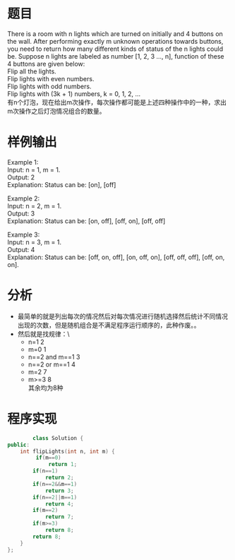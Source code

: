 # 题目
There is a room with n lights which are turned on initially and 4 buttons on the wall. After performing exactly m unknown operations towards buttons, you need to return how many different kinds of status of the n lights could be. 
Suppose n lights are labeled as number [1, 2, 3 ..., n], function of these 4 buttons are given below: \
Flip all the lights.\
Flip lights with even numbers.\
Flip lights with odd numbers.\
Flip lights with (3k + 1) numbers, k = 0, 1, 2, ...\
有n个灯泡，现在给出m次操作，每次操作都可能是上述四种操作中的一种，求出m次操作之后灯泡情况组合的数量。
# 样例输出
Example 1:\
Input: n = 1, m = 1.\
Output: 2\
Explanation: Status can be: [on], [off]

Example 2:\
Input: n = 2, m = 1.\
Output: 3\
Explanation: Status can be: [on, off], [off, on], [off, off]

Example 3:\
Input: n = 3, m = 1.\
Output: 4\
Explanation: Status can be: [off, on, off], [on, off, on], [off, off, off], [off, on, on].
# 分析
 * 最简单的就是列出每次的情况然后对每次情况进行随机选择然后统计不同情况出现的次数，但是随机组合是不满足程序运行顺序的，此种作废。。
 * 然后就是找规律：\
    * n=1              2
    * m=0              1
    * n==2 and m==1    3
    * n==2 or m==1     4
    * m=2              7
    *  m>=3             8\
其余均为8种

# 程序实现
```cpp
        class Solution {
public:
    int flipLights(int n, int m) {
         if(m==0) 
             return 1;
        if(n==1) 
            return 2;
        if(n==2&&m==1)
            return 3;
        if(n==2||m==1) 
            return 4;
        if(m==2) 
            return 7;
        if(m>=3) 
            return 8;
        return 8;
    }
};